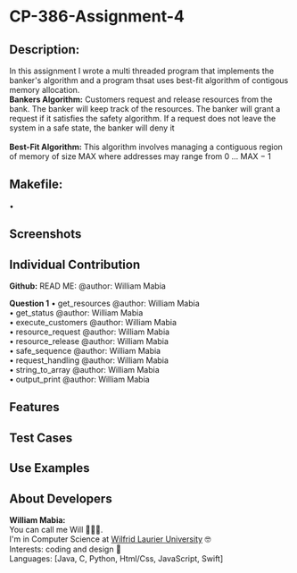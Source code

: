 # CP-386-Assignment-4

## Description: ##
In this assignment I wrote a multi threaded program that implements the banker's algorithm and a program thsat uses best-fit algorithm of contigous memory allocation. <br>
**Bankers Algorithm:** Customers request and release resources from the bank. The banker will keep track of the resources. The
banker will grant a request if it satisfies the safety algorithm. If a request does not leave the system in a
safe state, the banker will deny it <br> 
<br>
**Best-Fit Algorithm:** This algorithm involves managing a contiguous region of memory of size MAX where addresses may range from 0 ... MAX − 1 <br>

## Makefile: ##
• 

## Screenshots ##

## Individual Contribution ##
**Github:**
READ ME: @author: William Mabia

**Question 1**
• get_resources @author: William Mabia <br>
• get_status @author: William Mabia <br>
• execute_customers @author: William Mabia <br>
• resource_request @author: William Mabia <br>
• resource_release @author: William Mabia <br>
• safe_sequence @author: William Mabia <br>
• request_handling @author: William Mabia <br>
• string_to_array @author: William Mabia <br>
• output_print @author: William Mabia <br>


## Features ##

## Test Cases ##

## Use Examples ##

## About Developers ##
**William Mabia:** <br>
You can call me Will 👨🏽‍💻. <br>
I'm in Computer Science at [Wilfrid Laurier University](https://www.wlu.ca) 🤓 <br>
Interests: coding and design 🍄 <br>
Languages: [Java, C, Python, Html/Css, JavaScript, Swift] <br><br>


